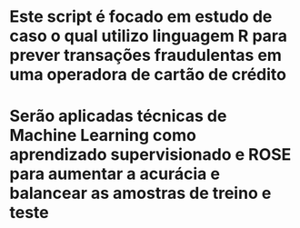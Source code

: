 # Este script é focado em estudo de caso o qual utilizo linguagem R para prever transações fraudulentas em uma operadora de cartão de crédito
# Serão aplicadas técnicas de Machine Learning como aprendizado supervisionado e ROSE para aumentar a acurácia e balancear as amostras de treino e teste
